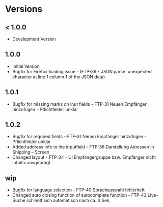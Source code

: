 # Versions

## < 1.0.0
- Development Version

## 1.0.0
- Initial Version
- Bugfix for Firefox loading issue - (FTP-39 - JSON.parse: unexpected character at line 1 column 1 of the JSON data)

## 1.0.1
- Bugfix for missing marks on inut fields - FTP-31 Neuen Empfänger hinzufügen - Pflichtfelder unklar

## 1.0.2
- Bugfix for required fields - FTP-31 Neuen Empfänger hinzufügen - Pflichtfelder unklar
- Added address info to the inputfield - FTP-36 Darstellung Adressen in Shipping – Screen
- Changed layout - FTP-34 - UI Empfängergruppe bzw. Empfänger nicht intuitiv ausgeprägt.

## wip
- Bugfix for language selection - FTP-40 Sprachauswahl fehlerhaft
- Changed auto closing function of autocomplete function - FTP-43 Live-Suche schließt sich automatisch nach ca. 3 Sek.

